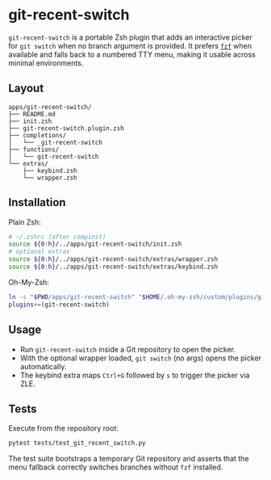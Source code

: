 # git-recent-switch

`git-recent-switch` is a portable Zsh plugin that adds an interactive picker for `git switch` when no
branch argument is provided. It prefers [`fzf`](https://github.com/junegunn/fzf) when available and falls
back to a numbered TTY menu, making it usable across minimal environments.

## Layout

```
apps/git-recent-switch/
├── README.md
├── init.zsh
├── git-recent-switch.plugin.zsh
├── completions/
│   └── _git-recent-switch
├── functions/
│   └── git-recent-switch
└── extras/
    ├── keybind.zsh
    └── wrapper.zsh
```

## Installation

Plain Zsh:

```zsh
# ~/.zshrc (after compinit)
source ${0:h}/../apps/git-recent-switch/init.zsh
# optional extras
source ${0:h}/../apps/git-recent-switch/extras/wrapper.zsh
source ${0:h}/../apps/git-recent-switch/extras/keybind.zsh
```

Oh-My-Zsh:

```zsh
ln -s "$PWD/apps/git-recent-switch" "$HOME/.oh-my-zsh/custom/plugins/git-recent-switch"
plugins+=(git-recent-switch)
```

## Usage

- Run `git-recent-switch` inside a Git repository to open the picker.
- With the optional wrapper loaded, `git switch` (no args) opens the picker automatically.
- The keybind extra maps `Ctrl+G` followed by `s` to trigger the picker via ZLE.

## Tests

Execute from the repository root:

```bash
pytest tests/test_git_recent_switch.py
```

The test suite bootstraps a temporary Git repository and asserts that the menu fallback correctly
switches branches without `fzf` installed.
